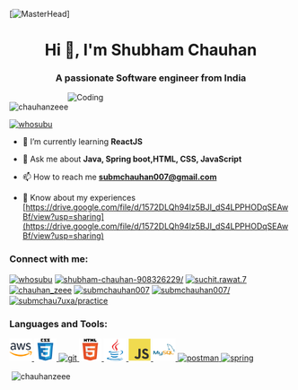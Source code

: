 [![MasterHead](https://so-development.org/wp-content/uploads/2021/11/full-stack-development.gif)]
<h1 align="center">Hi 👋, I'm Shubham Chauhan</h1>
<h3 align="center">A passionate Software engineer from India</h3>
<img align="right" alt="Coding" width="400" src="https://cdn.dribbble.com/users/1162077/screenshots/3848914/programmer.gif">

<p align="left"> <img src="https://komarev.com/ghpvc/?username=chauhanzeee&label=Profile%20views&color=0e75b6&style=flat" alt="chauhanzeee" /> </p>

<p align="left"> <a href="https://twitter.com/whosubu" target="blank"><img src="https://img.shields.io/twitter/follow/whosubu?logo=twitter&style=for-the-badge" alt="whosubu" /></a> </p>

- 🌱 I’m currently learning **ReactJS**

- 💬 Ask me about **Java, Spring boot,HTML, CSS, JavaScript**

- 📫 How to reach me **submchauhan007@gmail.com**

- 📄 Know about my experiences [https://drive.google.com/file/d/1572DLQh94lz5BJI_dS4LPPHODqSEAwBf/view?usp=sharing](https://drive.google.com/file/d/1572DLQh94lz5BJI_dS4LPPHODqSEAwBf/view?usp=sharing)

<h3 align="left">Connect with me:</h3>
<p align="left">
<a href="https://twitter.com/whosubu" target="blank"><img align="center" src="https://raw.githubusercontent.com/rahuldkjain/github-profile-readme-generator/master/src/images/icons/Social/twitter.svg" alt="whosubu" height="30" width="40" /></a>
<a href="https://linkedin.com/in/shubham-chauhan-908326229/" target="blank"><img align="center" src="https://raw.githubusercontent.com/rahuldkjain/github-profile-readme-generator/master/src/images/icons/Social/linked-in-alt.svg" alt="shubham-chauhan-908326229/" height="30" width="40" /></a>
<a href="https://fb.com/suchit.rawat.7" target="blank"><img align="center" src="https://raw.githubusercontent.com/rahuldkjain/github-profile-readme-generator/master/src/images/icons/Social/facebook.svg" alt="suchit.rawat.7" height="30" width="40" /></a>
<a href="https://instagram.com/chauhan_zeee" target="blank"><img align="center" src="https://raw.githubusercontent.com/rahuldkjain/github-profile-readme-generator/master/src/images/icons/Social/instagram.svg" alt="chauhan_zeee" height="30" width="40" /></a>
<a href="https://www.hackerrank.com/submchauhan007" target="blank"><img align="center" src="https://raw.githubusercontent.com/rahuldkjain/github-profile-readme-generator/master/src/images/icons/Social/hackerrank.svg" alt="submchauhan007" height="30" width="40" /></a>
<a href="https://www.leetcode.com/submchauhan007/" target="blank"><img align="center" src="https://raw.githubusercontent.com/rahuldkjain/github-profile-readme-generator/master/src/images/icons/Social/leet-code.svg" alt="submchauhan007/" height="30" width="40" /></a>
<a href="https://auth.geeksforgeeks.org/user/submchau7uxa/practice" target="blank"><img align="center" src="https://raw.githubusercontent.com/rahuldkjain/github-profile-readme-generator/master/src/images/icons/Social/geeks-for-geeks.svg" alt="submchau7uxa/practice" height="30" width="40" /></a>
</p>

<h3 align="left">Languages and Tools:</h3>
<p align="left"> <a href="https://aws.amazon.com" target="_blank" rel="noreferrer"> <img src="https://raw.githubusercontent.com/devicons/devicon/master/icons/amazonwebservices/amazonwebservices-original-wordmark.svg" alt="aws" width="40" height="40"/> </a> <a href="https://www.w3schools.com/css/" target="_blank" rel="noreferrer"> <img src="https://raw.githubusercontent.com/devicons/devicon/master/icons/css3/css3-original-wordmark.svg" alt="css3" width="40" height="40"/> </a> <a href="https://git-scm.com/" target="_blank" rel="noreferrer"> <img src="https://www.vectorlogo.zone/logos/git-scm/git-scm-icon.svg" alt="git" width="40" height="40"/> </a> <a href="https://www.w3.org/html/" target="_blank" rel="noreferrer"> <img src="https://raw.githubusercontent.com/devicons/devicon/master/icons/html5/html5-original-wordmark.svg" alt="html5" width="40" height="40"/> </a> <a href="https://www.java.com" target="_blank" rel="noreferrer"> <img src="https://raw.githubusercontent.com/devicons/devicon/master/icons/java/java-original.svg" alt="java" width="40" height="40"/> </a> <a href="https://developer.mozilla.org/en-US/docs/Web/JavaScript" target="_blank" rel="noreferrer"> <img src="https://raw.githubusercontent.com/devicons/devicon/master/icons/javascript/javascript-original.svg" alt="javascript" width="40" height="40"/> </a> <a href="https://www.mysql.com/" target="_blank" rel="noreferrer"> <img src="https://raw.githubusercontent.com/devicons/devicon/master/icons/mysql/mysql-original-wordmark.svg" alt="mysql" width="40" height="40"/> </a> <a href="https://postman.com" target="_blank" rel="noreferrer"> <img src="https://www.vectorlogo.zone/logos/getpostman/getpostman-icon.svg" alt="postman" width="40" height="40"/> </a> <a href="https://spring.io/" target="_blank" rel="noreferrer"> <img src="https://www.vectorlogo.zone/logos/springio/springio-icon.svg" alt="spring" width="40" height="40"/> </a> </p>

<p>&nbsp;<img align="center" src="https://github-readme-stats.vercel.app/api?username=chauhanzeee&show_icons=true&locale=en" alt="chauhanzeee" /></p>
